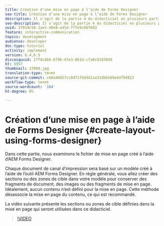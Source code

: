 ```yaml
---
title: Création d’une mise en page à l’aide de Forms Designer
seo-title: Création d’une mise en page à l’aide de Forms Designer
description: Il s'agit de la partie 4 du didacticiel en plusieurs parties pour la création de votre premier document de communication interactif pour le canal d'impression. Dans cette partie, nous examinons le fichier de mise en page créé à l'aide de AEM Forms Designer.
seo-description: Il s'agit de la partie 4 du didacticiel en plusieurs parties pour la création de votre premier document de communication interactif pour le canal d'impression. Dans cette partie, nous examinons le fichier de mise en page créé à l'aide de AEM Forms Designer.
uuid: 2f014c58-1ae1-40e8-a45d-7ffe9c86f693
feature: interactive-communication
topics: development
audience: developer
doc-type: tutorial
activity: implement
version: 6.4,6.5
discoiquuid: 17f4cdbb-079b-4fe3-861d-cfa0c03d30dd
kt: 5957
thumbnail: 37890.jpg
translation-type: tm+mt
source-git-commit: c60a46027cc8d71fddd41aa31dbb569e4df94823
workflow-type: tm+mt
source-wordcount: '164'
ht-degree: 0%

---
```



# Création d’une mise en page à l’aide de Forms Designer {#create-layout-using-forms-designer}

Dans cette partie, nous examinons le fichier de mise en page créé à l’aide d’AEM Forms Designer.

Chaque document de canal d’impression sera basé sur un modèle créé à l’aide de l’outil AEM Forms Designer. En règle générale, vous allez créer des sections ou des zones de cible dans votre modèle pour conserver des fragments de document, des images ou des fragments de mise en page. Idéalement, aucun contenu n’est défini pour la mise en page. Cette méthode désassocie la mise en page du contenu, ce qui est recommandé.

La vidéo suivante présente les sections ou zones de cible définies dans la mise en page qui seront utilisées dans ce didacticiel.

>[!VIDEO](https://video.tv.adobe.com/v/37890/?quality=9)



